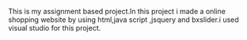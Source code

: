 This is my assignment based project.In this project i made a online shopping website by using html,java script ,jsquery and bxslider.i used visual studio for this project.
